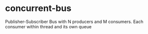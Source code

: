 concurrent-bus
==============

Publisher-Subscriber Bus with N producers and M consumers. Each consumer within thread and its own queue